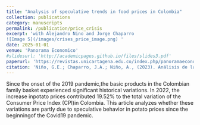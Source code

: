 ```yaml
---
title: "Analysis of speculative trends in food prices in Colombia"
collection: publications
category: manuscripts
permalink: /publication/price_crisis
excerpt: 'with Alejandro Nino and Jorge Chaparro
![Image 5](/images/crises_price_image.png) '
date: 2025-01-01
venue: 'Panorama Economico'
#slidesurl: 'http://academicpages.github.io/files/slides3.pdf'
paperurl: 'https://revistas.unicartagena.edu.co/index.php/panoramaeconomico/article/view/4771/3708'
citation: 'Niño, G.E.; Chaparro, J.A.; Niño, A., (2023). Análisis de las tendencias especulativas de los precios de alimentos en Colombia. Panorama Económico, 31(4),294-310'
---
```


Since the onset of the 2019 pandemic,the basic products in the Colombian family  basket  experienced  significant  historical  variations.  In  2022,  the increase inpotato prices contributed 19.52% to the total variation of the Consumer Price Index (CPI)in Colombia. This article analyzes whether these variations are partly due to speculative behavior in potato prices since the beginningof the Covid19 pandemic.


